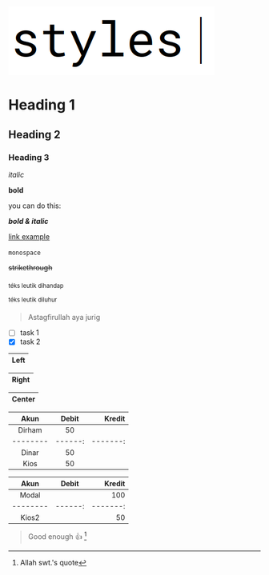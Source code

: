 ![styles](some_pic/styles.png)

# Heading 1

## Heading 2

### Heading 3

_italic_

<!-- *alternate italic* -->

**bold**

you can do this:

**_bold & italic_**

<!-- ***alternate bold & italic*** -->

[link example](https://example.com/)

`monospace`

~~strikethrough~~

<sub>téks leutik dihandap</sub>

<sup>téks leutik diluhur</sup>

<!-- ghaib -->

> Astagfirullah aya jurig

- [ ] task 1
- [x] task 2

| Left |
|------|

| Right |
|------:|

| Center |
|:------:|

| Akun   | Debit | Kredit |
|:------:|:-----:|-------:|
| Dirham | 50    |        |
|--------|------:|-------:|
| Dinar  | 50    |        |
| Kios   | 50    |        |

| Akun   | Debit | Kredit |
|:------:|:-----:|-------:|
| Modal  |       | 100    |
|--------|------:|-------:|
| Kios2  |       | 50     |

> Good enough :+1: [^1]

[^1]: Allah swt.'s quote
